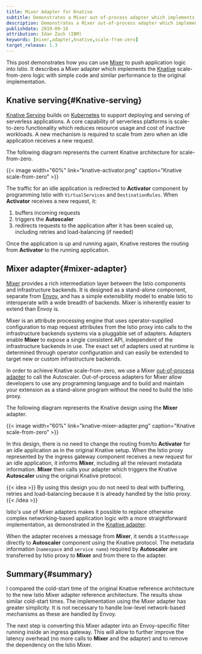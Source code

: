 ```yaml
---
title: Mixer Adapter for Knative
subtitle: Demonstrates a Mixer out-of-process adapter which implements the Knative scale-from-zero logic
description: Demonstrates a Mixer out-of-process adapter which implements the Knative scale-from-zero logic.
publishdate: 2019-09-18
attribution: Idan Zach (IBM)
keywords: [mixer,adapter,knative,scale-from-zero]
target_release: 1.3
---
```


This post demonstrates how you can use [Mixer](/faq/mixer/) to push application logic
into Istio. It describes a Mixer adapter which implements the [Knative](https://knative.dev/) scale-from-zero logic
with simple code and similar performance to the original implementation.

## Knative serving{#Knative-serving}

[Knative Serving](https://knative.dev/docs/serving/) builds on [Kubernetes](https://kubernetes.io/) to support deploying
and serving of serverless applications. A core capability of serverless platforms is scale-to-zero
functionality which reduces resource usage and cost of inactive workloads.
A new mechanism is required to scale from zero when an idle application receives a new request.

The following diagram represents the current Knative architecture for scale-from-zero.

{{< image width="60%" link="knative-activator.png" caption="Knative scale-from-zero" >}}

The traffic for an idle application is redirected to **Activator** component by programming Istio with `VirtualServices`
and `DestinationRules`. When **Activator** receives a new request, it:

1. buffers incoming requests
1. triggers the **Autoscaler**
1. redirects requests to the application after it has been scaled up, including retries and load-balancing (if needed)

Once the application is up and running again, Knative restores the routing from **Activator** to the running application.

## Mixer adapter{#mixer-adapter}

[Mixer](/faq/mixer/) provides a rich intermediation layer between the Istio components and infrastructure backends.
It is designed as a stand-alone component, separate from [Envoy](https://www.envoyproxy.io/), and has a simple extensibility model
to enable Istio to interoperate with a wide breadth of backends. Mixer is inherently easier to extend
than Envoy is.

Mixer is an attribute processing engine that uses operator-supplied configuration to map request attributes from the Istio proxy into calls
to the infrastructure backends systems via a pluggable set of adapters. Adapters enable **Mixer** to expose a single consistent API, independent of the
infrastructure backends in use. The exact set of adapters used at runtime is determined through operator configuration and can easily
be extended to target new or custom infrastructure backends.

In order to achieve Knative scale-from-zero, we use a Mixer [out-of-process adapter](https://github.com/istio/istio/wiki/Mixer-Out-Of-Process-Adapter-Dev-Guide)
to call the Autoscaler. Out-of-process adapters for Mixer allow developers to use any
programming language and to build and maintain your extension as a stand-alone program
without the need to build the Istio proxy.

The following diagram represents the Knative design using the **Mixer** adapter.

{{< image width="60%" link="knative-mixer-adapter.png" caption="Knative scale-from-zero" >}}

In this design, there is no need to change the routing from/to **Activator** for an idle application as in the original Knative setup.
When the Istio proxy represented by the ingress gateway component receives a new request for an idle application, it informs **Mixer**, including all the
relevant metadata information.
**Mixer** then calls your adapter which triggers the Knative **Autoscaler** using the original Knative protocol.

{{< idea >}}
By using this design you do not need to deal with buffering, retries and load-balancing because it is already handled by the Istio proxy.
{{< /idea >}}

Istio's use of Mixer adapters makes it possible to replace otherwise complex networking-based application logic with a more
straightforward implementation, as demonstrated in the [Knative adapter](https://github.com/zachidan/istio-kactivator).

When the adapter receives a message from **Mixer**, it sends a `StatMessage` directly to **Autoscaler**
component using the Knative protocol.
The metadata information (`namespace` and `service name`) required by **Autoscaler** are transferred by Istio proxy to
**Mixer** and from there to the adapter.

## Summary{#summary}

I compared the cold-start time of the original Knative reference architecture to the new Istio Mixer adapter reference architecture.
The results show similar cold-start times.
The implementation using the Mixer adapter has greater simplicity. It is not necessary to handle low-level network-based mechanisms as these are handled by Envoy.

The next step is converting this Mixer adapter into an Envoy-specific filter running inside an ingress gateway.
This will allow to further improve the latency overhead (no more calls to **Mixer** and the adapter) and
to remove the dependency on the Istio Mixer.
